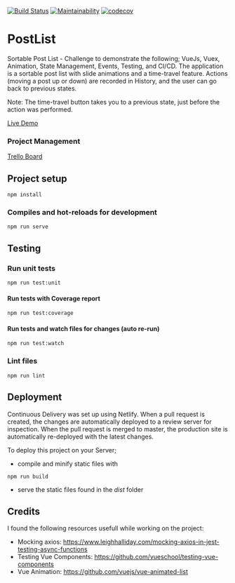 [![Build Status](https://travis-ci.org/tonymontaro/postlist.svg?branch=master)](https://travis-ci.org/tonymontaro/postlist)
[![Maintainability](https://api.codeclimate.com/v1/badges/8c3f7092185aafba9999/maintainability)](https://codeclimate.com/github/tonymontaro/postlist/maintainability)
[![codecov](https://codecov.io/gh/tonymontaro/postlist/branch/master/graph/badge.svg)](https://codecov.io/gh/tonymontaro/postlist)

# PostList

Sortable Post List - Challenge to demonstrate the following; VueJs, Vuex, Animation, State Management, Events, Testing, and CI/CD.
The application is a sortable post list with slide animations and a time-travel feature. Actions (moving a post up or down) are recorded in History, and the user can go back to previous states.

Note: The time-travel button takes you to a previous state, just before the action was performed.

[Live Demo](https://postlist-temper.netlify.com/)

### Project Management

[Trello Board](https://trello.com/b/j8jTlo3X/postlist-temper-caspar)

## Project setup

```
npm install
```

### Compiles and hot-reloads for development

```
npm run serve
```

## Testing

### Run unit tests

```
npm run test:unit
```

#### Run tests with Coverage report

```
npm run test:coverage
```

#### Run tests and watch files for changes (auto re-run)

```
npm run test:watch
```

### Lint files

```
npm run lint
```

## Deployment

Continuous Delivery was set up using Netlify. When a pull request is created, the changes are automatically deployed to a review server for inspection. When the pull request is merged to master, the production site is automatically re-deployed with the latest changes.

To deploy this project on your Server;

- compile and minify static files with

```
npm run build
```

- serve the static files found in the _dist_ folder

## Credits

I found the following resources usefull while working on the project:

- Mocking axios: https://www.leighhalliday.com/mocking-axios-in-jest-testing-async-functions
- Testing Vue Components: https://github.com/vueschool/testing-vue-components
- Vue Animation: https://github.com/vuejs/vue-animated-list
